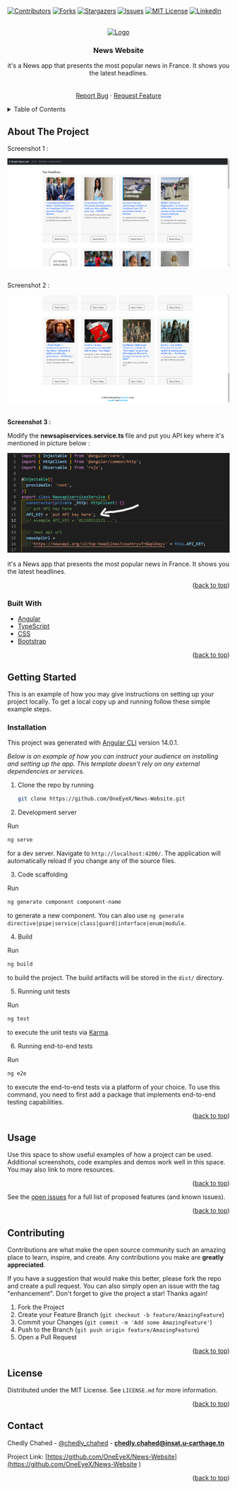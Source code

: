

<div id="top"></div>

[![Contributors][contributors-shield]][contributors-url]
[![Forks][forks-shield]][forks-url]
[![Stargazers][stars-shield]][stars-url]
[![Issues][issues-shield]][issues-url]
[![MIT License][license-shield]][license-url]
[![LinkedIn][linkedin-shield]][linkedin-url]



<!-- PROJECT LOGO -->
<br />
<div align="center">
  <a href="https://github.com/OneEyeX/News-Website/">
    <img src="src/favicon.ico" alt="Logo" width="80" height="80">
  </a>

  <h3 align="center">News Website</h3>

  <p align="center">
   it's a News app that presents the most popular news in France. It shows you the latest headlines.
    <br />
    <!-- <a href="#"><strong>Explore the docs »</strong></a> -->
    <br />
    <br />
    <!-- <a href="https://oneeyex.github.io/News-Website
/">View Demo</a>
    · -->
    <a href="https://github.com/OneEyeX/News-Website/issues">Report Bug</a>
    ·
    <a href="https://github.com/OneEyeX/News-Website/issues">Request Feature</a>
  </p>
</div>



<!-- TABLE OF CONTENTS -->
<details>
  <summary>Table of Contents</summary>
  <ol>
    <li>
      <a href="#about-the-project">About The Project</a>
      <ul>
        <li><a href="#built-with">Built With</a></li>
      </ul>
    </li>
    <li>
      <a href="#getting-started">Getting Started</a>
      <ul>
        <li><a href="#installation">Installation</a></li>
      </ul>
    </li>
    <li><a href="#contributing">Contributing</a></li>
    <li><a href="#license">License</a></li>
    <li><a href="#contact">Contact</a></li>
    
  </ol>
</details>



<!-- ABOUT THE PROJECT -->
## About The Project

Screenshot 1 : <br> 

[![News Website Screen Shot][product-screenshot-1]](src/favicon.ico)

<br> Screenshot 2 : <br> 

[![News Website Screen Shot][product-screenshot-2]](src/favicon.ico)

<br> <b> Screenshot 3 : </b> <br>
<p>Modify the <b> newsapiservices.service.ts </b> file and put you API key where it's mentioned in picture below :
</p>

[![News Website Screen Shot][product-screenshot-3]](src/favicon.ico)
   
   it's a News app that presents the most popular news in France. It shows you the latest headlines.
 
<p align="right">(<a href="#top">back to top</a>)</p>



### Built With
 
* [Angular](https://angular.io/)
* [TypeScript](https://www.typescriptlang.org/)
* [CSS](https://css.org/)
* [Bootstrap](https://getbootstrap.com/)
 

<p align="right">(<a href="#top">back to top</a>)</p>



<!-- GETTING STARTED -->
## Getting Started

This is an example of how you may give instructions on setting up your project locally.
To get a local copy up and running follow these simple example steps.

 
### Installation


This project was generated with [Angular CLI](https://github.com/angular/angular-cli) version 14.0.1.

_Below is an example of how you can instruct your audience on installing and setting up the app. This template doesn't rely on any external dependencies or services._
 
1. Clone the repo by running
   ```sh
   git clone https://github.com/OneEyeX/News-Website.git
   ```
2. Development server

Run  
  ```sh
  ng serve 
  ```

for a dev server. Navigate to `http://localhost:4200/`. The application will automatically reload if you change any of the source files.

3. Code scaffolding

Run 
  ```sh
  ng generate component component-name
  ```
 to generate a new component. You can also use `ng generate directive|pipe|service|class|guard|interface|enum|module`.

4. Build

Run 
  ```sh
  ng build
  ``` 
 to build the project. The build artifacts will be stored in the `dist/` directory.

5. Running unit tests

Run 
```sh
ng test
``` 
to execute the unit tests via [Karma](https://karma-runner.github.io).

6. Running end-to-end tests

Run 
```sh
ng e2e
```
 to execute the end-to-end tests via a platform of your choice. To use this command, you need to first add a package that implements end-to-end testing capabilities.


<p align="right">(<a href="#top">back to top</a>)</p>



<!-- USAGE EXAMPLES -->
## Usage

Use this space to show useful examples of how a project can be used. Additional screenshots, code examples and demos work well in this space. You may also link to more resources.
 

<p align="right">(<a href="#top">back to top</a>)</p>


 

See the [open issues](https://github.com/OneEyeX/News-Website/issues) for a full list of proposed features (and known issues).

<p align="right">(<a href="#top">back to top</a>)</p>



<!-- CONTRIBUTING -->
## Contributing

Contributions are what make the open source community such an amazing place to learn, inspire, and create. Any contributions you make are **greatly appreciated**.

If you have a suggestion that would make this better, please fork the repo and create a pull request. You can also simply open an issue with the tag "enhancement".
Don't forget to give the project a star! Thanks again!

1. Fork the Project
2. Create your Feature Branch (`git checkout -b feature/AmazingFeature`)
3. Commit your Changes (`git commit -m 'Add some AmazingFeature'`)
4. Push to the Branch (`git push origin feature/AmazingFeature`)
5. Open a Pull Request

<p align="right">(<a href="#top">back to top</a>)</p>



<!-- LICENSE -->
## License

Distributed under the MIT License. See `LICENSE.md` for more information.

<p align="right">(<a href="#top">back to top</a>)</p>



<!-- CONTACT -->
## Contact

Chedly Chahed - [@chedly_chahed](https://twitter.com/chedly_chahed) - **chedly.chahed@insat.u-carthage.tn**

Project Link: [https://github.com/OneEyeX/News-Website](https://github.com/OneEyeX/News-Website
)

<p align="right">(<a href="#top">back to top</a>)</p>

 

<!-- MARKDOWN LINKS & IMAGES -->
<!--  #reference-style-links -->
[contributors-shield]: https://img.shields.io/github/contributors/OneEyeX/News-Website.svg?style=for-the-badge
[contributors-url]: https://github.com/OneEyeX/News-Website/graphs/
[forks-shield]: https://img.shields.io/github/forks/OneEyeX/News-Website.svg?style=for-the-badge
[forks-url]: https://github.com/OneEyeX/News-Website/network/members
[stars-shield]: https://img.shields.io/github/stars/OneEyeX/News-Website.svg?style=for-the-badge
[stars-url]: https://github.com/OneEyeX/News-Website/stargazers
[issues-shield]: https://img.shields.io/github/issues/othneildrew/Best-README-Template.svg?style=for-the-badge
[issues-url]: https://github.com/OneEyeX/News-Website/issues
[license-shield]: https://img.shields.io/github/license/OneEyeX/News-Website.svg?style=for-the-badge
[license-url]: https://github.com/OneEyeX/News-Website/LICENSE.md
[linkedin-shield]: https://img.shields.io/badge/-LinkedIn-black.svg?style=for-the-badge&logo=linkedin&colorB=555
[linkedin-url]: https://www.linkedin.com/in/chedly-chahed-a178a9196/
[product-screenshot-1]: screenshots/1.png
[product-screenshot-2]: screenshots/2.png
[product-screenshot-3]: screenshots/3.png

